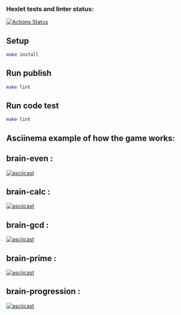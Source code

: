 ### Hexlet tests and linter status:
[![Actions Status](https://github.com/OlegSiVl/frontend-project-lvl1/workflows/hexlet-check/badge.svg)](https://github.com/OlegSiVl/frontend-project-lvl1/actions)

## Setup

```bash
make install
```

## Run publish

```bash
make lint
```

## Run code test

```bash
make lint
```

 ## Asciinema example of how the game works:

## brain-even :
[![asciicast](https://asciinema.org/a/UwGmWLpSJeRXIkzYYXP45aogl.svg)](https://asciinema.org/a/UwGmWLpSJeRXIkzYYXP45aogl)

## brain-calc : 
[![asciicast](https://asciinema.org/a/fSDmguCxCYMXc9caGPvlPEbu9.svg)](https://asciinema.org/a/fSDmguCxCYMXc9caGPvlPEbu9)

## brain-gcd :
[![asciicast](https://asciinema.org/a/X8T2cmO6ZLu9ChirI92f9SQuY.svg)](https://asciinema.org/a/X8T2cmO6ZLu9ChirI92f9SQuY)

## brain-prime :
[![asciicast](https://asciinema.org/a/DqVBxGbEFmkUBRbzodAFU7Btv.svg)](https://asciinema.org/a/DqVBxGbEFmkUBRbzodAFU7Btv)

## brain-progression :
[![asciicast](https://asciinema.org/a/MOXscdE4ZIEFHUHLWe1XBIgn2.svg)](https://asciinema.org/a/MOXscdE4ZIEFHUHLWe1XBIgn2)

